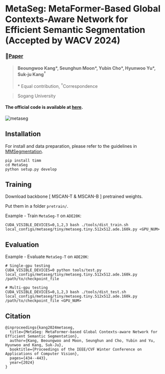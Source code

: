 # MetaSeg: MetaFormer-Based Global Contexts-Aware Network for Efficient Semantic Segmentation (Accepted by WACV 2024)
### 📝[Paper](https://openaccess.thecvf.com/content/WACV2024/papers/Kang_MetaSeg_MetaFormer-Based_Global_Contexts-Aware_Network_for_Efficient_Semantic_Segmentation_WACV_2024_paper.pdf)

> #### Beoungwoo Kang\*, Seunghun Moon\*, Yubin Cho\*, Hyunwoo Yu\*, Suk-ju Kang<sup>&dagger;</sup>
> \* Equal contribution, <sup>&dagger;</sup>Correspondence

> Sogang University

#### The official code is available at [here](https://github.com/hyunwoo137/MetaSeg/tree/main).

![metaseg](https://github.com/user-attachments/assets/545c2aa4-82fe-48de-951a-3e8b091a6225)
> 
## Installation
For install and data preparation, please refer to the guidelines in [MMSegmentation](https://github.com/open-mmlab/mmsegmentation/blob/v0.24.1/docs/en/get_started.md#installation).

```
pip install timm
cd MetaSeg
python setup.py develop
```

## Training
Download backbone [ MSCAN-T & MSCAN-B ] pretrained weights.

Put them in a folder ```pretrain/```.

Example - Train ```MetaSeg-T``` on ```ADE20K```:

```
CUDA_VISIBLE_DEVICES=0,1,2,3 bash ./tools/dist_train.sh local_configs/metaseg/tiny/metaseg.tiny.512x512.ade.160k.py <GPU_NUM>
```

## Evaluation

Example - Evaluate ```MetaSeg-T``` on ```ADE20K```:

```
# Single-gpu testing
CUDA_VISIBLE_DEVICES=0 python tools/test.py local_configs/metaseg/tiny/metaseg.tiny.512x512.ade.160k.py /path/to/checkpoint_file

# Multi-gpu testing
CUDA_VISIBLE_DEVICES=0,1,2,3 bash ./tools/dist_test.sh local_configs/metaseg/tiny/metaseg.tiny.512x512.ade.160k.py /path/to/checkpoint_file <GPU_NUM>
```
<section class="section" id="BibTeX">
    <div class="container is-max-desktop content">
      <h2 class="title">Citation</h2>
      <pre><code>@inproceedings{kang2024metaseg,
  title={MetaSeg: MetaFormer-based Global Contexts-aware Network for Efficient Semantic Segmentation},
  author={Kang, Beoungwoo and Moon, Seunghun and Cho, Yubin and Yu, Hyunwoo and Kang, Suk-Ju},
  booktitle={Proceedings of the IEEE/CVF Winter Conference on Applications of Computer Vision},
  pages={434--443},
  year={2024}
}</code></pre>
    </div>
</section>
